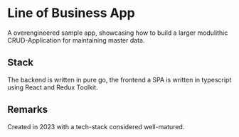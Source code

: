 # Line of Business App

A overengineered sample app, showcasing how to build a larger modulithic CRUD-Application for maintaining master data.

## Stack

The backend is written in pure go, the frontend a SPA is written in typescript using React and Redux Toolkit.

## Remarks
Created in 2023 with a tech-stack considered well-matured.

